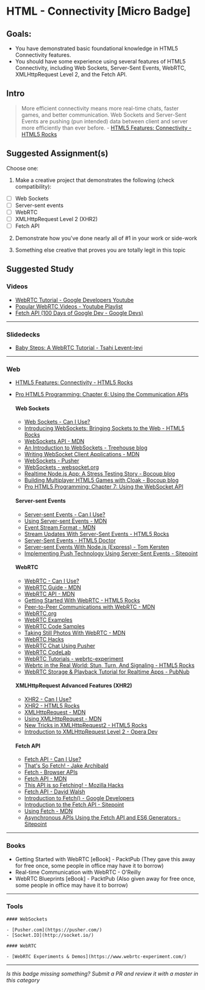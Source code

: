 HTML - Connectivity [Micro Badge]
=================================================


Goals:
------

- You have demonstrated basic foundational knowledge in HTML5 Connectivity features.
- You should have some experience using several features of HTML5 Connectivity, including Web Sockets, Server-Sent Events, WebRTC, XMLHttpRequest Level 2, and the Fetch API.


Intro
-----

> More efficient connectivity means more real-time chats, faster games, and better communication. Web Sockets and Server-Sent Events are pushing (pun intended) data between client and server more efficiently than ever before. - [HTML5 Features: Connectivity - HTML5 Rocks](http://www.html5rocks.com/en/features/connectivity)


Suggested Assignment(s)
-----------------------

Choose one:

1) Make a creative project that demonstrates the following (check compatibility):  
- [ ] Web Sockets
- [ ] Server-sent events
- [ ] WebRTC
- [ ] XMLHttpRequest Level 2 (XHR2)
- [ ] Fetch API
 
2) Demonstrate how you've done nearly all of #1 in your work or side-work

3) Something else creative that proves you are totally legit in this topic


Suggested Study
---------------

### Videos

- [WebRTC Tutorial - Google Developers Youtube](https://www.youtube.com/watch?v=5ci91dfKCyc)
- [Popular WebRTC Videos - Youtube Playlist](https://www.youtube.com/playlist?list=PLXr_nRC35JRPH-jGAeMFCzWeWn52Upa-R)
- [Fetch API (100 Days of Google Dev - Google Devs)](https://www.youtube.com/watch?v=g6-ZwZmRncs)


-----

### Slidedecks

- [Baby Steps: A WebRTC Tutorial - Tsahi Levent-levi](http://www.slideshare.net/tsahil/02-tsahibabysteps)

-----

### Web

- [HTML5 Features: Connectivity - HTML5 Rocks](http://www.html5rocks.com/en/features/connectivity)
- [Pro HTML5 Programming: Chapter 6: Using the Communication APIs](http://apress.jensimmons.com/v5/pro-html5-programming/ch6.html)


  #### Web Sockets

  - [Web Sockets - Can I Use?](http://caniuse.com/#search=web%20sockets)
  - [Introducing WebSockets: Bringing Sockets to the Web - HTML5 Rocks](http://www.html5rocks.com/en/tutorials/websockets/basics/)
  - [WebSockets API - MDN](https://developer.mozilla.org/en-US/docs/Web/API/WebSockets_API)
  - [An Introduction to WebSockets - Treehouse blog](http://blog.teamtreehouse.com/an-introduction-to-websockets)
  - [Writing WebSocket Client Applications - MDN](https://developer.mozilla.org/en-US/docs/Web/API/WebSockets_API/Writing_WebSocket_client_applications)
  - [WebSockets - Pusher](https://pusher.com/websockets)
  - [WebSockets - websocket.org](https://www.websocket.org/aboutwebsocket.html)
  - [Realtime Node.js App: A Stress Testing Story - Bocoup blog](https://bocoup.com/weblog/node-stress-test-analysis)
  - [Building Multiplayer HTML5 Games with Cloak - Bocoup blog](https://bocoup.com/weblog/building-multiplayer-html5-games-with-cloak)
  - [Pro HTML5 Programming: Chapter 7: Using the WebSocket API](http://apress.jensimmons.com/v5/pro-html5-programming/ch7.html)
      
  #### Server-sent Events

  - [Server-sent Events - Can I Use?](http://caniuse.com/#search=server-sent%20events)
  - [Using Server-sent Events - MDN](https://developer.mozilla.org/en-US/docs/Web/API/Server-sent_events/Using_server-sent_events)
  - [Event Stream Format - MDN](https://developer.mozilla.org/en-US/docs/Web/API/Server-sent_events/Using_server-sent_events#Event_stream_format)
  - [Stream Updates With Server-Sent Events - HTML5 Rocks](http://www.html5rocks.com/en/tutorials/eventsource/basics/)
  - [Server-Sent Events - HTML5 Doctor](http://html5doctor.com/server-sent-events/)
  - [Server-sent Events With Node.js (Express) - Tom Kersten](https://tomkersten.com/articles/server-sent-events-with-node/)
  - [Implementing Push Technology Using Server-Sent Events - Sitepoint](http://www.sitepoint.com/implementing-push-technology-using-server-sent-events/)
      
  #### WebRTC

  - [WebRTC - Can I Use?](http://caniuse.com/#search=webrtc)
  - [WebRTC Guide - MDN](https://developer.mozilla.org/en-US/docs/Web/Guide/API/WebRTC)
  - [WebRTC API - MDN](https://developer.mozilla.org/en-US/docs/Web/API/WebRTC_API)
  - [Getting Started With WebRTC - HTML5 Rocks](http://www.html5rocks.com/en/tutorials/webrtc/basics/)
  - [Peer-to-Peer Communications with WebRTC - MDN](https://developer.mozilla.org/en-US/docs/Web/Guide/API/WebRTC/Peer-to-peer_communications_with_WebRTC)
  - [WebRTC.org](https://webrtc.org/)
  - [WebRTC Examples](https://www.webrtcexample.com/)
  - [WebRTC Code Samples](https://github.com/webrtc/samples)
  - [Taking Still Photos With WebRTC - MDN](https://developer.mozilla.org/en-US/docs/Web/API/WebRTC_API/Taking_still_photos)
  - [WebRTC Hacks](https://webrtchacks.com/)
  - [WebRTC Chat Using Pusher](https://pusher.com/tutorials/webrtc_chat)
  - [WebRTC CodeLab](https://bitbucket.org/webrtc/codelab)
  - [WebRTC Tutorials - webrtc-experiment](https://www.webrtc-experiment.com/docs/)
  - [Webrtc in the Real World: Stun, Turn, And Signaling - HTML5 Rocks](http://www.html5rocks.com/en/tutorials/webrtc/infrastructure/)
  - [WebRTC Storage & Playback Tutorial for Realtime Apps - PubNub](https://www.pubnub.com/docs/webrtc-javascript/storage-and-history)
      
  #### XMLHttpRequest Advanced Features (XHR2)
    
  - [XHR2 - Can I Use?](http://caniuse.com/#feat=xhr2)
  - [XHR2 - HTML5 Rocks](http://www.html5rocks.com/en/tutorials/file/xhr2/)
  - [XMLHttpRequest - MDN](https://developer.mozilla.org/en-US/docs/Web/API/XMLHttpRequest)
  - [Using XMLHttpRequest - MDN](https://developer.mozilla.org/en-US/docs/Web/API/XMLHttpRequest/Using_XMLHttpRequest)
  - [New Tricks in XMLHttpRequest2 - HTML5 Rocks](http://www.html5rocks.com/en/tutorials/file/xhr2/)
  - [Introduction to XMLHttpRequest Level 2 - Opera Dev](https://dev.opera.com/articles/xhr2/)
      
  #### Fetch API
    
  - [Fetch API - Can I Use?](http://caniuse.com/#search=fetch)
  - [That's So Fetch! - Jake Archibald](https://jakearchibald.com/2015/thats-so-fetch/)
  - [Fetch - Browser APIs](http://browserapis.wtf/browserapis/fetch.html)
  - [Fetch API - MDN](https://developer.mozilla.org/en-US/docs/Web/API/Fetch_API)
  - [This API is so Fetching! - Mozilla Hacks](https://hacks.mozilla.org/2015/03/this-api-is-so-fetching/)
  - [Fetch API - David Walsh](https://davidwalsh.name/fetch)
  - [Introduction to Fetch() - Google Developers](https://developers.google.com/web/updates/2015/03/introduction-to-fetch)
  - [Introduction to the Fetch API - Sitepoint](http://www.sitepoint.com/introduction-to-the-fetch-api/)
  - [Using Fetch - MDN](https://developer.mozilla.org/en-US/docs/Web/API/Fetch_API/Using_Fetch)
  - [Asynchronous APIs Using the Fetch API and ES6 Generators - Sitepoint](http://www.sitepoint.com/asynchronous-apis-using-fetch-api-es6-generators/)

-----

### Books

- Getting Started with WebRTC [eBook] - PacktPub (They gave this away for free once, some people in office may have it to borrow)
- Real-time Communication with WebRTC - O'Reilly
- WebRTC Blueprints [eBook] - PacktPub (Also given away for free once, some people in office may have it to borrow)

-----

### Tools

    #### WebSockets

    - [Pusher.com](https://pusher.com/)
    - [Socket.IO](http://socket.io/)

    #### WebRTC

    - [WebRTC Experiments & Demos](https://www.webrtc-experiment.com/)

-----

*Is this badge missing something? Submit a PR and review it with a master in this category*
